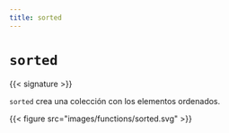 ```yaml
---
title: sorted
---
```


# `sorted`

{{< signature >}}

`sorted` crea una colección con los elementos ordenados.

{{< figure src="images/functions/sorted.svg" >}}
